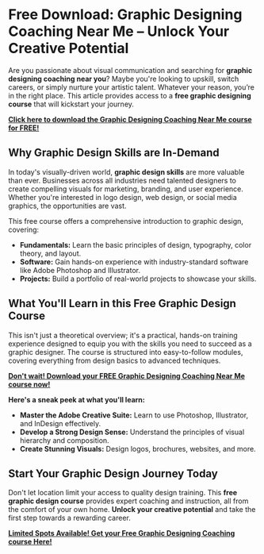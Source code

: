 # Free Download: Graphic Designing Coaching Near Me – Unlock Your Creative Potential

Are you passionate about visual communication and searching for **graphic designing coaching near you**? Maybe you're looking to upskill, switch careers, or simply nurture your artistic talent. Whatever your reason, you’re in the right place. This article provides access to a **free graphic designing course** that will kickstart your journey.

[**Click here to download the Graphic Designing Coaching Near Me course for FREE!**](https://udemywork.com/graphic-designing-coaching-near-me)

## Why Graphic Design Skills are In-Demand

In today's visually-driven world, **graphic design skills** are more valuable than ever. Businesses across all industries need talented designers to create compelling visuals for marketing, branding, and user experience. Whether you're interested in logo design, web design, or social media graphics, the opportunities are vast.

This free course offers a comprehensive introduction to graphic design, covering:

*   **Fundamentals:** Learn the basic principles of design, typography, color theory, and layout.
*   **Software:** Gain hands-on experience with industry-standard software like Adobe Photoshop and Illustrator.
*   **Projects:** Build a portfolio of real-world projects to showcase your skills.

## What You'll Learn in this Free Graphic Design Course

This isn't just a theoretical overview; it's a practical, hands-on training experience designed to equip you with the skills you need to succeed as a graphic designer. The course is structured into easy-to-follow modules, covering everything from design basics to advanced techniques.

[**Don't wait! Download your FREE Graphic Designing Coaching Near Me course now!**](https://udemywork.com/graphic-designing-coaching-near-me)

**Here's a sneak peek at what you'll learn:**

*   **Master the Adobe Creative Suite:** Learn to use Photoshop, Illustrator, and InDesign effectively.
*   **Develop a Strong Design Sense:** Understand the principles of visual hierarchy and composition.
*   **Create Stunning Visuals:** Design logos, brochures, websites, and more.

## Start Your Graphic Design Journey Today

Don't let location limit your access to quality design training. This **free graphic design course** provides expert coaching and instruction, all from the comfort of your own home. **Unlock your creative potential** and take the first step towards a rewarding career.

[**Limited Spots Available! Get your Free Graphic Designing Coaching course Here!**](https://udemywork.com/graphic-designing-coaching-near-me)
